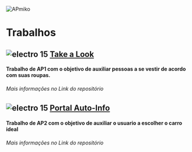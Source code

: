 ![APmiko](https://github.com/FernandoCMFilho/AP1-2/assets/54756245/82a5b0c5-2ea6-41c5-9f10-74681cd3983e)
# Trabalhos
## ![electro 15](https://github.com/FernandoCMFilho/AP1-2/assets/54756245/ad55c272-9a7c-4eb3-b586-81075d5ddc64) [Take a Look](https://github.com/FernandoCMFilho/Take-a-look)<br>
#### Trabalho de AP1 com o objetivo de auxiliar pessoas a se vestir de acordo com suas roupas.
###### Mais informações no Link do repositório
## ![electro 15](https://github.com/FernandoCMFilho/AP1-2/assets/54756245/ad55c272-9a7c-4eb3-b586-81075d5ddc64) [Portal Auto-Info](https://github.com/FernandoCMFilho/Portal-Auto-Info)<br>
#### Trabalho de AP2 com o objetivo de auxiliar o usuario a escolher o carro ideal
###### Mais informações no Link do repositório
